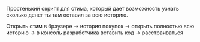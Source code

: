 Простенький скрипт для стима, который дает возможность узнать сколько денег ты там оставил за всю историю.

Открыть стим в браузере -> история покупок -> открыть полностью всю историю -> в консоль разработчика вставить код -> расстраиваться
